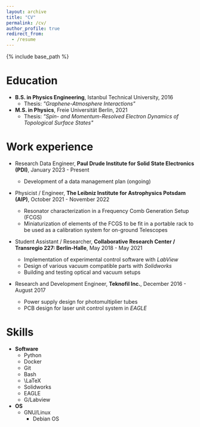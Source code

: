 ```yaml
---
layout: archive
title: "CV"
permalink: /cv/
author_profile: true
redirect_from:
  - /resume
---
```


{% include base_path %}

Education
======
* **B.S. in Physics Engineering**, Istanbul Technical University, 2016
  * Thesis: *"Graphene-Atmosphere Interactions"*
* **M.S. in Physics**, Freie Universität Berlin, 2021
  * Thesis: *"Spin- and Momentum-Resolved Electron Dynamics of Topological Surface States"*

Work experience
======
* Research Data Engineer, **Paul Drude Institute for Solid State Electronics (PDI)**, January 2023 - Present
  * Development of a data management plan (ongoing)

* Physicist / Engineer, **The Leibniz Institute for Astrophysics Potsdam (AIP)**, October 2021 - November 2022
  * Resonator characterization in a Frequency Comb Generation Setup (FCGS)
  * Miniaturization of elements of the FCGS to be fit in a portable rack to be used as a calibration system for on-ground Telescopes

* Student Assistant / Researcher, **Collaborative Research Center / Transregio 227: Berlin-Halle**, May 2018 - May 2021
  * Implementation of experimental control software with *LabView*
  * Design of various vacuum compatible parts with *Solidworks*
  * Building and testing optical and vacuum setups

* Research and Development Engineer, **Teknofil Inc.**, December 2016 - August 2017
  * Power supply design for photomultiplier tubes
  * PCB design for laser unit control system in *EAGLE*

Skills
======
* **Software**
  * Python
  * Docker
  * Git
  * Bash
  * \LaTeX
  * Solidworks
  * EAGLE
  * G/Labview
* **OS**
  * GNU/Linux
    * Debian OS
